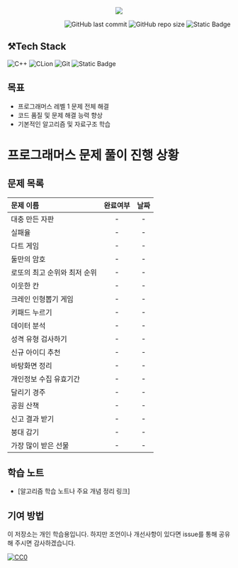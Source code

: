 <p align='center'>
    <img src=https://capsule-render.vercel.app/api?type=waving&height=210&color=gradient&text=프로그래머스%20연습문제&textBg=false&fontColor=FFFFFF&desc=레벨1&descAlign=91&descAlignY=58&descSize=30">
</p>
<div align="right">

![GitHub last commit](https://img.shields.io/github/last-commit/gobad820/programmers-level-one)
![GitHub repo size](https://img.shields.io/github/repo-size/gobad820/programmers-level-one)
![Static Badge](https://img.shields.io/badge/programmers-level_one-orange)

</div>

## ⚒️Tech Stack

![C++](https://img.shields.io/badge/C++-00599C?style=for-the-badge&logo=c%2B%2B&logoColor=white&style=flat)
![CLion](https://img.shields.io/badge/CLion-000000?style=for-the-badge&logo=clion&logoColor=white&style=flat)
![Git](https://img.shields.io/badge/Git-F05032?style=for-the-badge&logo=git&logoColor=white&style=flat)
![Static Badge](https://img.shields.io/badge/programmers-level_one-blue)

## 목표

- 프로그래머스 레벨 1 문제 전체 해결
- 코드 품질 및 문제 해결 능력 향상
- 기본적인 알고리즘 및 자료구조 학습

# 프로그래머스 문제 풀이 진행 상황

## 문제 목록

| 문제 이름                                                                                                                                                | 완료여부 |     날짜     |
|:-----------------------------------------------------------------------------------------------------------------------------------------------------|:----:|:----------:|
| 대충 만든 자판                                                                                                                                             |  -   |     -      |
| 실패율                                                                                                                                                  |  -   |     -      |
| 다트 게임                                                                                                                                                |  -   |     -      |
| 둘만의 암호                                                                                                                                               |  -   |     -      |
| 로또의 최고 순위와 최저 순위                                                                                                                                     |  -   |     -      |
| 이웃한 칸                                                                                                                                                |  -   |     -      |
| 크레인 인형뽑기 게임                                                                                                                                          |  -   |     -      |
| 키패드 누르기                                                                                                                                              |  -   |     -      |
| 데이터 분석                                                                                                                                               |  -   |     -      |
| 성격 유형 검사하기                                                                                                                                           |  -   |     -      |
| 신규 아이디 추천                                                                                                                                            |  -   |     -      |
| 바탕화면 정리                                                                                                                                              |  -   |     -      |
| 개인정보 수집 유효기간                                                                                                                                         |  -   |     -      |
| 달리기 경주                                                                                                                                               |  -   |     -      |
| 공원 산책                                                                                                                                                |  -   |     -      |
| 신고 결과 받기                                                                                                                                             |  -   |     -      |
| 붕대 감기                                                                                                                                                |  -   |     -      |
| 가장 많이 받은 선물                                                                                                                                          |  -   |     -      |

## 학습 노트

- [알고리즘 학습 노트나 주요 개념 정리 링크]

## 기여 방법

이 저장소는 개인 학습용입니다. 하지만 조언이나 개선사항이 있다면 issue를 통해 공유해 주시면 감사하겠습니다.

[![CC0](https://licensebuttons.net/p/zero/1.0/88x31.png)](http://creativecommons.org/publicdomain/zero/1.0/)
